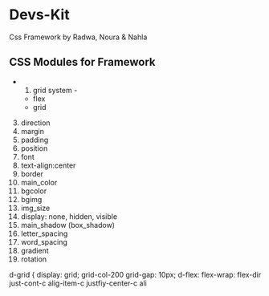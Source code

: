 # Devs-Kit
Css Framework by Radwa, Noura & Nahla

## CSS Modules for Framework
- 1. grid system -
  - flex
  - grid
3. direction
4. margin
5. padding
6. position
7. font
8. text-align:center
9. border
10. main_color
11. bgcolor 
12. bgimg
13. img_size
14. display: none, hidden, visible 
15. main_shadow (box_shadow) 
16. letter_spacing
17. word_spacing
18. gradient
19. rotation


d-grid {
display: grid;
 grid-col-200
 grid-gap: 10px;
 d-flex:
 flex-wrap: 
 flex-dir
 just-cont-c
 alig-item-c
 justfiy-center-c
 ali
 
